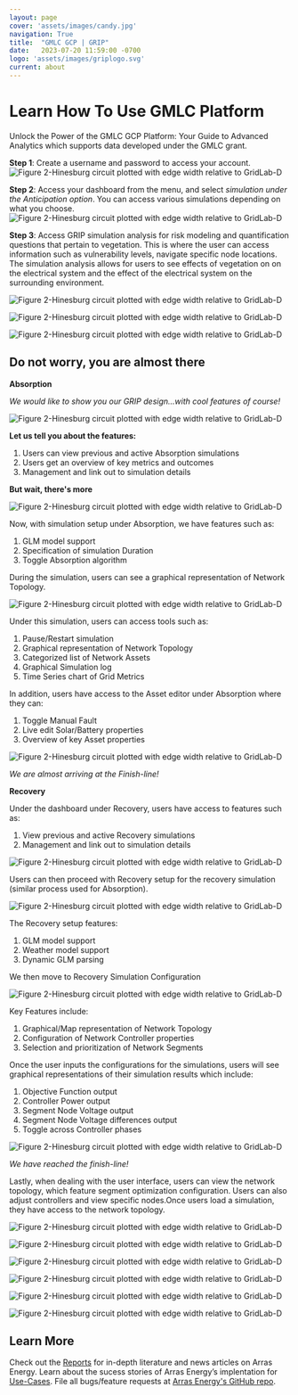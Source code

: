 ```yaml
---
layout: page
cover: 'assets/images/candy.jpg'
navigation: True
title:  "GMLC GCP | GRIP"
date:   2023-07-20 11:59:00 -0700
logo: 'assets/images/griplogo.svg'
current: about
---
```


# Learn How To Use GMLC Platform
 
Unlock the Power of the GMLC GCP Platform: Your Guide to Advanced Analytics
which supports data developed under the GMLC grant. 

**Step 1**: Create a username and password to access your account.
![Figure 2-Hinesburg circuit plotted with edge width relative to GridLab-D](/DEMO_1_SLIDE_1.png)

**Step 2**: Access your dashboard from the menu, and select *simulation under the Anticipation option*. You can access various simulations depending on what you choose.
![Figure 2-Hinesburg circuit plotted with edge width relative to GridLab-D](/GRIP_DEMO_1_ANT_SLIDE_2.png)

**Step 3**: Access GRIP simulation analysis for risk modeling and quantification questions that pertain to vegetation. This is where the user can access information such as vulnerability levels, navigate specific node locations. The simulation analysis allows for users to see effects of vegetation on on the electrical system and the effect of the electrical system on the surrounding environment.

![Figure 2-Hinesburg circuit plotted with edge width relative to GridLab-D](/GRIP_DEMO_1_SLIDE_3.png)


![Figure 2-Hinesburg circuit plotted with edge width relative to GridLab-D](/GRIP_DEMO_1_SLIDE_4.png)


![Figure 2-Hinesburg circuit plotted with edge width relative to GridLab-D](/GRIP_DEMO_1_SLIDE_5.png)


## Do not worry, you are almost there

**Absorption**

*We would like to show you our GRIP design...with cool features of course!*

![Figure 2-Hinesburg circuit plotted with edge width relative to GridLab-D](/AB_DEMO_2_SLIDE_1.png)

**Let us tell you about the features:**

1. Users can view previous and active Absorption simulations
2. Users get an overview of key metrics and outcomes
3. Management and link out to simulation details

**But wait, there's more**

![Figure 2-Hinesburg circuit plotted with edge width relative to GridLab-D](/AB_DEMO_2_SLIDE_2.png)

Now, with simulation setup under Absorption, we have features such as:

1. GLM model support
2. Specification of simulation Duration
3. Toggle Absorption algorithm

During the simulation, users can see a graphical representation of Network Topology.

![Figure 2-Hinesburg circuit plotted with edge width relative to GridLab-D](/AB_DEMO_2_SLIDE_3.png)

Under this simulation, users can access tools such as:

1. Pause/Restart simulation
2. Graphical representation of Network Topology
3. Categorized list of Network Assets
4. Graphical Simulation log
5. Time Series chart of Grid Metrics

In addition, users have access to the Asset editor under Absorption where they can:

1. Toggle Manual Fault
2. Live edit Solar/Battery properties
3. Overview of key Asset properties

![Figure 2-Hinesburg circuit plotted with edge width relative to GridLab-D](/AB_DEMO_2_SLIDE_4.png)

*We are almost arriving at the Finish-line!*

**Recovery**

Under the dashboard under Recovery, users have access to features such as:

1. View previous and active Recovery simulations
2. Management and link out to simulation details

![Figure 2-Hinesburg circuit plotted with edge width relative to GridLab-D](/REC_DEMO_3_SLIDE_1.png)

Users can then proceed with Recovery setup for the recovery simulation (similar process used for Absorption).

![Figure 2-Hinesburg circuit plotted with edge width relative to GridLab-D](/REC_DEMO_3_SLIDE_2.png)

The Recovery setup features:

1. GLM model support
2. Weather model support
3. Dynamic GLM parsing

We then move to Recovery Simulation Configuration

![Figure 2-Hinesburg circuit plotted with edge width relative to GridLab-D](/REC_DEMO_3_SLIDE_3.png)

Key Features include:
1. Graphical/Map representation of Network Topology
2. Configuration of Network Controller properties
3. Selection and prioritization of Network Segments

Once the user inputs the configurations for the simulations, users will see graphical representations of their simulation results which include:

1. Objective Function output
2. Controller Power output
3. Segment Node Voltage output
4. Segment Node Voltage differences output
5. Toggle across Controller phases

![Figure 2-Hinesburg circuit plotted with edge width relative to GridLab-D](/REC_DEMO_3_SLIDE_4.png)

*We have reached the finish-line!*

Lastly, when dealing with the user interface, users can view the network topology, which feature segment optimization configuration. Users can also adjust controllers and view specific nodes.Once users load a simulation, they have access to the network topology.

![Figure 2-Hinesburg circuit plotted with edge width relative to GridLab-D](/REC_DEMO_3_SLIDE_5.png)

![Figure 2-Hinesburg circuit plotted with edge width relative to GridLab-D](/REC_DEMO_3_SLIDE_6.png)

![Figure 2-Hinesburg circuit plotted with edge width relative to GridLab-D](/REC_DEMO_3_SLIDE_7.png)

![Figure 2-Hinesburg circuit plotted with edge width relative to GridLab-D](/REC_DEMO_3_SLIDE_8.png)

![Figure 2-Hinesburg circuit plotted with edge width relative to GridLab-D](/REC_DEMO_3_SLIDE_9.png)

![Figure 2-Hinesburg circuit plotted with edge width relative to GridLab-D](/REC_DEMO_3_SLIDE_10.png)



## Learn More
Check out the [Reports](https://arras-energy.github.io/static-website/literature/) for in-depth literature and news articles on Arras Energy. Learn about the sucess stories of Arras Energy’s implentation for [Use-Cases](https://arras-energy.github.io/static-website/use-cases/). File all bugs/feature requests at [Arras Energy's GitHub repo](https://github.com/arras-energy).

[Tutorials]:  https://arras-energy.github.io/static-website/tutorials/
[Reports]:   https://arras-energy.github.io/static-website/literature/ 
[Use-Cases]:  https://arras-energy.github.io/static-website/use-cases/ 
[Arras Energy's GitHub repo]: https://github.com/arras-energy
